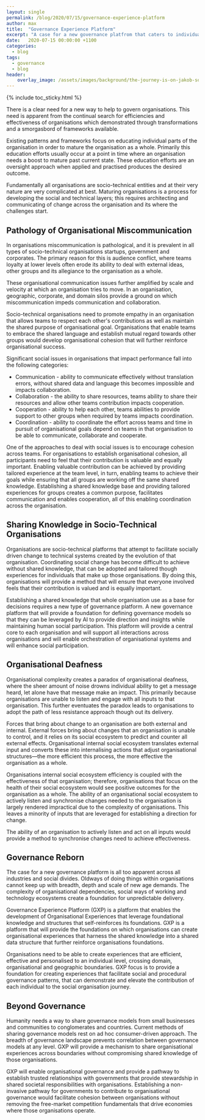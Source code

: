 ```yaml
---
layout: single
permalink: /blog/2020/07/15/governance-experience-platform
author: max
title:  "Governance Experience Platform"
excerpt: "A case for a new governance platfrom that caters to individual experiences."
date:   2020-07-15 00:00:00 +1100
categories:
  - blog
tags:
  - governance
  - blog
header:
    overlay_image: /assets/images/background/the-journey-is-on-jakob-soby-zQe1wEsW3W4-unsplash.webp  
---
```


{% include toc_sticky.html %}

<style>
.page__hero--overlay p, .page__hero--overlay h1{
    background-color: rgba(240, 87, 66, 0.8);
    max-width: fit-content !important;
    border-radius: 25px;
    padding: 10px;
}
</style>

There is a clear need for a new way to help to govern organisations. This need is apparent from the continual search for efficiencies and effectiveness of organisations which demonstrated through transformations and a smorgasbord of frameworks available.

Existing patterns and frameworks focus on educating individual parts of the organisation in order to mature the organisation as a whole. Primarily this education efforts usually occur at a point in time where an organisation needs a boost to mature past current state. These education efforts are an oversight approach when applied and practised produces the desired outcome.

Fundamentally all organisations are socio-technical entities and at their very nature are very complicated at best. Maturing organisations is a process for developing the social and technical layers; this requires architecting and communicating of change across the organisation and its where the challenges start.

## Pathology of Organisational Miscommunication

In organisations miscommunication is pathological, and it is prevalent in all types of socio-technical organisations startups, government and corporates. The primary reason for this is audience conflict, where teams loyalty at lower levels often erode its ability to deal with external ideas, other groups and its allegiance to the organisation as a whole.

These organisational communication issues further amplified by scale and velocity at which an organisation tries to move. In an organisation, geographic, corporate, and domain silos provide a ground on which miscommunication impeds communication and collaboration.

Socio-technical organisations need to promote empathy in an organisation that allows teams to respect each other's contributions as well as maintain the shared purpose of organisational goal. Organisations that enable teams to embrace the shared language and establish mutual regard towards other groups would develop organisational cohesion that will further reinforce organisational success.

Significant social issues in organisations that impact performance fall into the following categories:

* Communication - ability to communicate effectively without translation errors, without shared data and language this becomes impossible and impacts collaboration.
* Collaboration - the ability to share resources, teams ability to share their resources and allow other teams contribution impacts cooperation.
* Cooperation - ability to help each other, teams abilities to provide support to other groups when required by teams impacts coordination.
* Coordination - ability to coordinate the effort across teams and time in pursuit of organisational goals depend on teams in that organisation to be able to communicate, collaborate and cooperate.

One of the approaches to deal with social issues is to encourage cohesion across teams. For organisations to establish organisational cohesion, all participants need to feel that their contribution is valuable and equally important. Enabling valuable contribution can be achieved by providing tailored experience at the team level, in turn, enabling teams to achieve their goals while ensuring that all groups are working off the same shared knowledge. Establishing a shared knowledge base and providing tailored experiences for groups creates a common purpose, facilitates communication and enables cooperation, all of this enabling coordination across the organisation.

## Sharing Knowledge in Socio-Technical Organisations

Organisations are socio-technical platforms that attempt to facilitate socially driven change to technical systems created by the evolution of that organisation. Coordinating social change has become difficult to achieve without shared knowledge, that can be adopted and tailored though experiences for individuals that make up those organisations. By doing this, organisations will provide a method that will ensure that everyone involved feels that their contribution is valued and is equally important.

Establishing a shared knowledge that whole organisation use as a base for decisions requires a new type of governance platform. A new governance platform that will provide a foundation for defining governance models so that they can be leveraged by AI to provide direction and insights while maintaining human social participation. This platform will provide a central core to each organisation and will support all interactions across organisations and will enable orchestration of organisational systems and will enhance social participation.

## Organisational Deafness

Organisational complexity creates a paradox of organisational deafness, where the sheer amount of noise drowns individual ability to get a message heard, let alone have that message make an impact. This primarily because organisations are unable to listen and engage with all inputs to that organisation. This further eventuates the paradox leads to organisations to adopt the path of less resistance approach though out its delivery.

Forces that bring about change to an organisation are both external and internal. External forces bring about changes that an organisation is unable to control, and it relies on its social ecosystem to predict and counter all external effects. Organisational internal social ecosystem translates external input and converts these into internalising actions that adjust organisational structures—the more efficient this process, the more effective the organisation as a whole.

Organisations internal social ecosystem efficiency is coupled with the effectiveness of that organisation; therefore, organisations that focus on the health of their social ecosystem would see positive outcomes for the organisation as a whole. The ability of an organisational social ecosystem to actively listen and synchronise changes needed to the organisation is largely rendered impractical due to the complexity of organisations. This leaves a minority of inputs that are leveraged for establishing a direction for change.

The ability of an organisation to actively listen and act on all inputs would provide a method to synchronise changes need to achieve effectiveness. 

## Governance Reborn

The case for a new governance platform is all too apparent across all industries and social divides. Oldways of doing things within organisations cannot keep up with breadth, depth and scale of new age demands. The complexity of organisational dependencies, social ways of working and technology ecosystems create a foundation for unpredictable delivery.  

Governance Experience Platform (GXP) is a platform that enables the development of Organisational Experiences that leverage foundational knowledge and structures that self-reinforces its foundations. GXP is a platform that will provide the foundations on which organisations can create organisational experiences that harness the shared knowledge into a shared data structure that further reinforce organisations foundations.

Organisations need to be able to create experiences that are efficient, effective and personalised to an individual level, crossing domain, organisational and geographic boundaries. GXP focus is to provide a foundation for creating experiences that facilitate social and procedural governance patterns, that can demonstrate and elevate the contribution of each individual to the social organisation journey.

## Beyond Governance

Humanity needs a way to share governance models from small businesses and communities to conglomerates and countries. Current methods of sharing governance models rest on ad hoc consumer-driven approach. The breadth of governance landscape prevents correlation between governance models at any level. GXP will provide a mechanism to share organisational experiences across boundaries without compromising shared knowledge of those organisations.

GXP will enable organisational governance and provide a pathway to establish trusted relationships with governments that provide stewardship in shared societal responsibilities with organisations. Establishing a non-invasive pathway for governments to contribute to organisational governance would facilitate cohesion between organisations without removing the free-market competition fundamentals that drive economies where those organisations operate.
